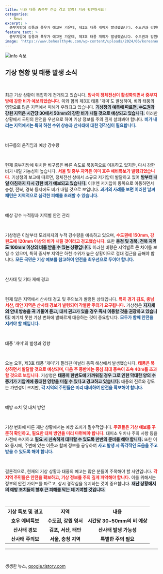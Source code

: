 ```yaml
---
title: 비와 태풍 중북부 긴급 경고 발령! 지금 확인하세요!
categories:
  - News
excerpt: >
  중부지방에 강풍과 폭우가 예고된 가운데, 제3호 태풍 개미가 발생했습니다. 수도권과 강원에 최대 150mm 비가 내릴 것으로 예상되며, 산사태와 하천 범람에 주의가 필요합니다. 긴급 대피 안내도 필수!
feature_text: >
  중부지방에 강풍과 폭우가 예고된 가운데, 제3호 태풍 개미가 발생했습니다. 수도권과 강원에 최대 150mm 비가 내릴 것으로 예상되며, 산사태와 하천 범람에 주의가 필요합니다. 긴급 대피 안내도 필수!
image: 'https://www.behealthy4u.com/wp-content/uploads/2024/06/koreanews.jpg'
---
```


<p><img src="https://www.behealthy4u.com/wp-content/uploads/2024/06/koreanews.jpg" alt="info 속보" /></p>

<h2 data-ke-size="size26">기상 현황 및 태풍 발생 소식</h2>

<p data-ke-size="size16">&nbsp;</p>

<p>최근 기상 상황이 복잡하게 전개되고 있습니다. <b><span style="color: #ee2323;">밤사이 정체전선이 활성화되면서 중부지방에 강한 비가 예보되었습니다.</span></b> 이와 함께 제3호 태풍 '개미'도 발생하여, 비와 태풍의 영향으로 많은 지역에서 피해가 우려되고 있습니다. <b><span style="background-color: #21538527;">기상청의 예측에 따르면, 수도권과 강원 지역은 시간당 30에서 50mm의 강한 비가 내릴 것으로 예상되고 있습니다.</span></b> 이러한 상황에서 국민의 안전을 우선으로 하여 기상 정보를 주의 깊게 살펴봐야 합니다. <b><span style="color: #1a5490;">비가 내리는 지역에서는 특히 하천 수위 상승과 산사태에 대한 경각심이 필요합니다.</span></b></p>

<p data-ke-size="size16">&nbsp;</p>

<p>비구름의 움직임과 예상 강수량</p>

<p data-ke-size="size16">&nbsp;</p>

<p>현재 중부지방에 위치한 비구름은 빠른 속도로 북동쪽으로 이동하고 있지만, 다시 강한 비가 내릴 가능성이 높습니다. <b><span style="color: #ee2323;">서울 및 중부 지역은 이미 호우 예비특보가 발령되었습니다.</span></b> 기상청의 보고에 따르면, 정체전선 상에서 소규모 저기압이 발달하고 있어 <b><span style="background-color: #21538527;">밤부터 내일 아침까지 다시 강한 비가 예보되고 있습니다.</span></b> 이후엔 저기압이 동쪽으로 이동하면서 충청, 전북, 경북 등지에도 비가 내릴 것으로 보입니다. <b><span style="color: #1a5490;">과거의 사례를 보면 이러한 날씨 패턴은 지역적으로 심각한 피해를 초래할 수 있습니다.</span></b></p>

<p data-ke-size="size16">&nbsp;</p>

<p>예상 강수 누적량과 지역별 안전 관리</p>

<p data-ke-size="size16">&nbsp;</p>

<p>기상청은 이날부터 모레까지의 누적 강수량을 예측하고 있으며, <b><span style="color: #ee2323;">수도권에 150mm, 강원도에 120mm 이상의 비가 내릴 것이라고 경고했습니다.</span></b> 또한 <b><span style="background-color: #21538527;">충청 및 경북, 전북 지역도 100mm 이상의 비를 받을 수 있는 상황입니다.</span></b> 이러한 비량은 지역별로 큰 차이를 보일 수 있으며, 특히 중서부 지역은 하천 수위가 높은 상황이므로 절대 접근을 금해야 합니다. <b><span style="color: #1a5490;">모든 국민은 기상 예보를 참고하여 안전을 최우선으로 두어야 합니다.</span></b></p>

<p data-ke-size="size16">&nbsp;</p>

<p>산사태 및 기타 재해 경고</p>

<p data-ke-size="size16">&nbsp;</p>

<p>현재 많은 지역에서 산사태 경고 및 주의보가 발령된 상태입니다. <b><span style="color: #ee2323;">특히 경기 김포, 충남 서산, 태안 지역은 산사태 경보가 발령되어 각별한 주의가 요구됩니다.</span></b> 기상청은 <b><span style="background-color: #21538527;">지자체의 안내 방송을 귀 기울여 듣고, 대피 권고가 있을 경우 즉시 이동할 것을 권장하고 있습니다.</span></b> 예기치 못한 기상 변화에 발빠르게 대응하는 것이 중요합니다. <b><span style="color: #1a5490;">모두가 함께 안전을 지켜야 할 때입니다.</span></b></p>

<p data-ke-size="size16">&nbsp;</p>

<p>태풍 '개미'의 발생과 영향</p>

<p data-ke-size="size16">&nbsp;</p>

<p>오늘 오후, 제3호 태풍 '개미'가 필리핀 마닐라 동쪽 해상에서 발생했습니다. <b><span style="color: #ee2323;">태풍은 북상하면서 발달할 것으로 예상되며, 다음 주 중반에는 중심 최대 풍속이 초속 40m를 초과할 것으로 보입니다.</span></b> 기상청은 <b><span style="background-color: #21538527;">태풍이 한반도에 가까워질 경우 그로 인한 막대한 양의 수증기가 기압계에 중대한 영향을 미칠 수 있다고 경고하고 있습니다.</span></b> 태풍의 진로와 강도는 가변성이 크지만, <b><span style="color: #1a5490;">각 지역의 주민들은 미리 대비하여 안전을 확보해야 합니다.</span></b></p>

<p data-ke-size="size16">&nbsp;</p>

<p>예방 조치 및 대처 방안</p>

<p data-ke-size="size16">&nbsp;</p>

<p>기상 변화에 따른 재난 상황에서는 예방 조치가 필수적입니다. <b><span style="color: #ee2323;">주민들은 기상 예보를 꾸준히 확인하고, 필요한 대처 방안을 미리 마련해야 합니다.</span></b> 대피소 위치나 주의 사항 등을 사전에 숙지하고 <b><span style="background-color: #21538527;">필요 시 신속하게 대피할 수 있도록 만반의 준비를 해야 합니다.</span></b> 또한 이와 동시에, 주변에 있는 이웃과 함께 정보를 공유하여 <b><span style="color: #1a5490;">사고 발생 시 즉각적인 도움을 주고받을 수 있도록 해야 합니다.</span></b> </p>

<p data-ke-size="size16">&nbsp;</p>

<p>결론적으로, 현재의 기상 상황과 태풍의 예고는 많은 분들이 주목해야 할 사안입니다. <b><span style="color: #ee2323;">각 지역 주민들은 안전을 확보하고, 기상 정보를 주의 깊게 파악해야 합니다.</span></b> 이를 위해서는 정부의 안전 가이드를 따르고, 상시 경각심을 유지하는 것이 중요합니다. <b><span style="background-color: #21538527;">재난 상황에서의 예방 조치들이 향후 큰 피해를 막는 데 기여할 것입니다.</span></b> </p>

<p data-ke-size="size16">&nbsp;</p>

<table style="border-collapse: collapse; width: 100%;">
<tr>
<td style="text-align: center; height: 17px;"><b>기상 특보 및 경고</b></td>
<td style="text-align: center; height: 17px;"><b>지역</b></td>
<td style="text-align: center; height: 17px;"><b>내용</b></td>
</tr>
<tr>
<td style="text-align: center; height: 17px;"><b>호우 예비특보</b></td>
<td style="text-align: center; height: 17px;"><b>수도권, 강원 영서</b></td>
<td style="text-align: center; height: 17px;"><b>시간당 30~50mm의 비 예상</b></td>
</tr>
<tr>
<td style="text-align: center; height: 17px;"><b>산사태 경보</b></td>
<td style="text-align: center; height: 17px;"><b>김포, 서산, 태안</b></td>
<td style="text-align: center; height: 17px;"><b>산사태 발생 가능성</b></td>
</tr>
<tr>
<td style="text-align: center; height: 17px;"><b>산사태 주의보</b></td>
<td style="text-align: center; height: 17px;"><b>서울, 충청 지역</b></td>
<td style="text-align: center; height: 17px;"><b>특별한 주의 필요</b></td>
</tr>
</table>

<hr>

<p data-ke-size="size16">&nbsp;</p>
생생한 뉴스, <a href="https://qoogle.tistory.com" rel="dofollow">qoogle.tistory.com</a>


